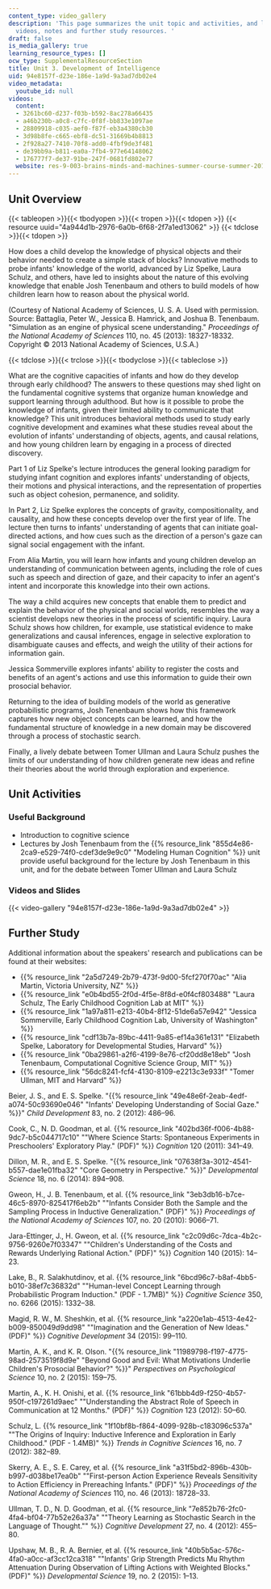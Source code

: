 ```yaml
---
content_type: video_gallery
description: 'This page summarizes the unit topic and activities, and links to lecture
  videos, notes and further study resources. '
draft: false
is_media_gallery: true
learning_resource_types: []
ocw_type: SupplementalResourceSection
title: Unit 3. Development of Intelligence
uid: 94e8157f-d23e-186e-1a9d-9a3ad7db02e4
video_metadata:
  youtube_id: null
videos:
  content:
  - 3261bc60-d237-f03b-b592-8ac278a66435
  - a46b230b-a0c8-c7fc-0f8f-bb833e1097ae
  - 28809918-c035-aef0-f87f-eb3a4380cb30
  - 3d98b8fe-c665-ebf8-dc51-31669b4b8813
  - 2f928a27-7410-70f8-add0-4fbf9de3f481
  - de39bb9a-b811-ea0a-7fb4-977e64148062
  - 176777f7-de37-91be-247f-0681fd802e77
  website: res-9-003-brains-minds-and-machines-summer-course-summer-2015
---
```

## Unit Overview

{{< tableopen >}}{{< tbodyopen >}}{{< tropen >}}{{< tdopen >}}
{{< resource uuid="4a944d1b-2976-6a0b-6f68-2f7a1ed13062" >}}
{{< tdclose >}}{{< tdopen >}}

How does a child develop the knowledge of physical objects and their behavior needed to create a simple stack of blocks? Innovative methods to probe infants' knowledge of the world, advanced by Liz Spelke, Laura Schulz, and others, have led to insights about the nature of this evolving knowledge that enable Josh Tenenbaum and others to build models of how children learn how to reason about the physical world.

(Courtesy of National Academy of Sciences, U. S. A. Used with permission. Source: Battaglia, Peter W., Jessica B. Hamrick, and Joshua B. Tenenbaum. "Simulation as an engine of physical scene understanding." *Proceedings of the National Academy of Sciences* 110, no. 45 (2013): 18327-18332. Copyright © 2013 National Academy of Sciences, U.S.A.)

{{< tdclose >}}{{< trclose >}}{{< tbodyclose >}}{{< tableclose >}}

What are the cognitive capacities of infants and how do they develop through early childhood? The answers to these questions may shed light on the fundamental cognitive systems that organize human knowledge and support learning through adulthood. But how is it possible to probe the knowledge of infants, given their limited ability to communicate that knowledge? This unit introduces behavioral methods used to study early cognitive development and examines what these studies reveal about the evolution of infants' understanding of objects, agents, and causal relations, and how young children learn by engaging in a process of directed discovery.

Part 1 of Liz Spelke's lecture introduces the general looking paradigm for studying infant cognition and explores infants' understanding of objects, their motions and physical interactions, and the representation of properties such as object cohesion, permanence, and solidity.

In Part 2, Liz Spelke explores the concepts of gravity, compositionality, and causality, and how these concepts develop over the first year of life. The lecture then turns to infants' understanding of agents that can initiate goal-directed actions, and how cues such as the direction of a person's gaze can signal social engagement with the infant.

From Alia Martin, you will learn how infants and young children develop an understanding of communication between agents, including the role of cues such as speech and direction of gaze, and their capacity to infer an agent's intent and incorporate this knowledge into their own actions.

The way a child acquires new concepts that enable them to predict and explain the behavior of the physical and social worlds, resembles the way a scientist develops new theories in the process of scientific inquiry. Laura Schulz shows how children, for example, use statistical evidence to make generalizations and causal inferences, engage in selective exploration to disambiguate causes and effects, and weigh the utility of their actions for information gain.

Jessica Sommerville explores infants' ability to register the costs and benefits of an agent's actions and use this information to guide their own prosocial behavior.

Returning to the idea of building models of the world as generative probabilistic programs, Josh Tenenbaum shows how this framework captures how new object concepts can be learned, and how the fundamental structure of knowledge in a new domain may be discovered through a process of stochastic search.

Finally, a lively debate between Tomer Ullman and Laura Schulz pushes the limits of our understanding of how children generate new ideas and refine their theories about the world through exploration and experience.

## Unit Activities

### Useful Background

- Introduction to cognitive science
- Lectures by Josh Tenenbaum from the {{% resource_link "855d4e86-2ca9-e529-74f0-cdef3de9e9c0" "Modeling Human Cognition" %}} unit provide useful background for the lecture by Josh Tenenbaum in this unit, and for the debate between Tomer Ullman and Laura Schulz

### Videos and Slides

{{< video-gallery "94e8157f-d23e-186e-1a9d-9a3ad7db02e4" >}}

## Further Study

Additional information about the speakers' research and publications can be found at their websites:

- {{% resource_link "2a5d7249-2b79-473f-9d00-5fcf270f70ac" "Alia Martin, Victoria University, NZ" %}}
- {{% resource_link "e0b4bd55-2f0d-4f5e-8f8d-e0f4cf803488" "Laura Schulz, The Early Childhood Cognition Lab at MIT" %}}
- {{% resource_link "1a97a811-e213-40b4-8f12-51de6a57e942" "Jessica Sommerville, Early Childhood Cognition Lab, University of Washington" %}}
- {{% resource_link "cdf13b7a-89bc-4411-9a85-ef14a361e131" "Elizabeth Spelke, Laboratory for Developmental Studies, Harvard" %}}
- {{% resource_link "0ba29861-a2f6-4199-8e76-cf20dd8e18eb" "Josh Tenenbaum, Computational Cognitive Science Group, MIT" %}}
- {{% resource_link "56dc8241-fcf4-4130-8109-e2213c3e933f" "Tomer Ullman, MIT and Harvard" %}}

Beier, J. S., and E. S. Spelke. "{{% resource_link "49e48e6f-2eab-4edf-a074-50c93690e046" "Infants' Developing Understanding of Social Gaze." %}}" *Child Development* 83, no. 2 (2012): 486–96.

Cook, C., N. D. Goodman, et al. {{% resource_link "402bd36f-f006-4b88-9dc7-b5c044717c10" "\"Where Science Starts: Spontaneous Experiments in Preschoolers' Exploratory Play.\" (PDF)" %}} *Cognition* 120 (2011): 341–49.

Dillon, M. R., and E. S. Spelke. "{{% resource_link "07638f3a-3012-4541-b557-dae1e01fba32" "Core Geometry in Perspective." %}}" *Developmental Science* 18, no. 6 (2014): 894–908.

Gweon, H., J. B. Tenenbaum, et al. {{% resource_link "3eb3db16-b7ce-46c5-8970-825417f6eb2b" "\"Infants Consider Both the Sample and the Sampling Process in Inductive Generalization.\" (PDF)" %}} *Proceedings of the National Academy of Sciences* 107, no. 20 (2010): 9066–71.

Jara-Ettinger, J., H. Gweon, et al. {{% resource_link "c2c09d6c-7dca-4b2c-9756-9260e7f03347" "\"Children's Understanding of the Costs and Rewards Underlying Rational Action.\" (PDF)" %}} *Cognition* 140 (2015): 14–23.

Lake, B., R. Salakhutdinov, et al. {{% resource_link "6bcd96c7-b8af-4bb5-b010-38ef7c36832d" "\"Human-level Concept Learning through Probabilistic Program Induction.\" (PDF - 1.7MB)" %}} *Cognitive Science* 350, no. 6266 (2015): 1332–38.

Magid, R. W., M. Sheshkin, et al. {{% resource_link "a220e1ab-4513-4e42-b009-850049d9dd98" "\"Imagination and the Generation of New Ideas.\" (PDF)" %}} *Cognitive Development* 34 (2015): 99–110.

Martin, A. K., and K. R. Olson. "{{% resource_link "11989798-f197-4775-98ad-2573519f8d9e" "Beyond Good and Evil: What Motivations Underlie Children's Prosocial Behavior?" %}}" *Perspectives on Psychological Science* 10, no. 2 (2015): 159–75.

Martin, A., K. H. Onishi, et al. {{% resource_link "61bbb4d9-f250-4b57-950f-c197261d9aec" "\"Understanding the Abstract Role of Speech in Communication at 12 Months.\" (PDF)" %}} *Cognition* 123 (2012): 50–60.

Schulz, L. {{% resource_link "1f10bf8b-f864-4099-928b-c183096c537a" "\"The Origins of Inquiry: Inductive Inference and Exploration in Early Childhood.\" (PDF - 1.4MB)" %}} *Trends in Cognitive Sciences* 16, no. 7 (2012): 382–89.

Skerry, A. E., S. E. Carey, et al. {{% resource_link "a31f5bd2-896b-430b-b997-d038be17ea0b" "\"First-person Action Experience Reveals Sensitivity to Action Efficiency in Prereaching Infants.\" (PDF)" %}} *Proceedings of the National Academy of Sciences* 110, no. 46 (2013): 18728–33.

Ullman, T. D., N. D. Goodman, et al. {{% resource_link "7e852b76-2fc0-4fa4-bf04-77b52e26a37a" "\"Theory Learning as Stochastic Search in the Language of Thought.\"" %}} *Cognitive Development* 27, no. 4 (2012): 455–80.

Upshaw, M. B., R. A. Bernier, et al. {{% resource_link "40b5b5ac-576c-4fa0-a0cc-af3cc12ca318" "\"Infants' Grip Strength Predicts Mu Rhythm Attenuation During Observation of Lifting Actions with Weighted Blocks.\" (PDF)" %}} *Developmental Science* 19, no. 2 (2015): 1–13.